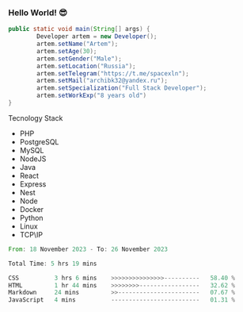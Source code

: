 ### Hello World! 😎


```JAVA
public static void main(String[] args) {
        Developer artem = new Developer();
        artem.setName("Artem");
        artem.setAge(30);
        artem.setGender("Male");
        artem.setLocation("Russia");
        artem.setTelegram("https://t.me/spacexln");
        artem.setMail("archibk32@yandex.ru");
        artem.setSpecialization("Full Stack Developer");
        artem.setWorkExp("8 years old")
}
```

Tecnology Stack
- PHP
- PostgreSQL
- MySQL
- NodeJS
- Java
- React
- Express
- Nest
- Node
- Docker
- Python
- Linux
- TCP\IP
  



<!--START_SECTION:waka-->

```rust
From: 18 November 2023 - To: 26 November 2023

Total Time: 5 hrs 19 mins

CSS          3 hrs 6 mins    >>>>>>>>>>>>>>>----------   58.40 %
HTML         1 hr 44 mins    >>>>>>>>-----------------   32.62 %
Markdown     24 mins         >>-----------------------   07.67 %
JavaScript   4 mins          -------------------------   01.31 %
```

<!--END_SECTION:waka-->
